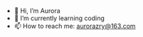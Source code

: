 - 👋 Hi, I’m Aurora
- 🌱 I’m currently learning coding
- 📫 How to reach me: aurorazry@163.com

<!---
Aurorazry/Aurorazry is a ✨ special ✨ repository because its `README.md` (this file) appears on your GitHub profile.
You can click the Preview link to take a look at your changes.
--->
